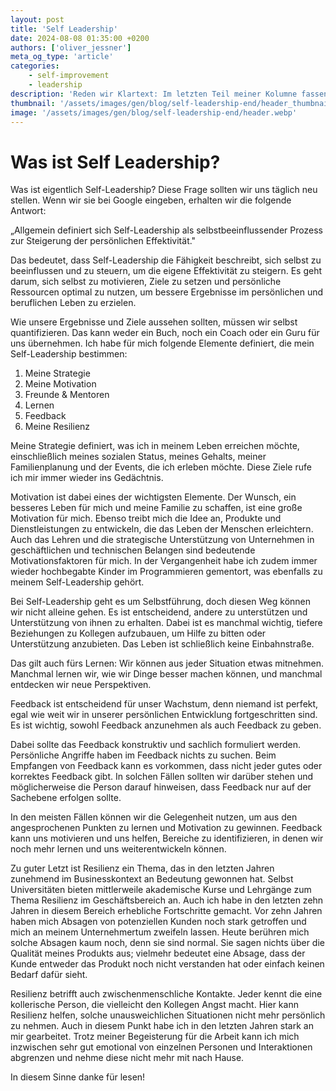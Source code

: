 ```yaml
---
layout: post
title: 'Self Leadership'
date: 2024-08-08 01:35:00 +0200
authors: ['oliver_jessner']
meta_og_type: 'article'
categories:
    - self-improvement
    - leadership
description: 'Reden wir Klartext: Im letzten Teil meiner Kolumne fassen wir nochmal alles zusammen und sehen uns an, wie ich Self-Leadership für mich selbst definiere.'
thumbnail: '/assets/images/gen/blog/self-leadership-end/header_thumbnail.webp'
image: '/assets/images/gen/blog/self-leadership-end/header.webp'
---
```


# Was ist Self Leadership?

Was ist eigentlich Self-Leadership? Diese Frage sollten wir uns täglich neu stellen. Wenn wir sie bei Google eingeben, erhalten wir die folgende Antwort:

„Allgemein definiert sich Self-Leadership als selbstbeeinflussender Prozess zur Steigerung der persönlichen Effektivität."

Das bedeutet, dass Self-Leadership die Fähigkeit beschreibt, sich selbst zu beeinflussen und zu steuern, um die eigene Effektivität zu steigern. Es geht darum, sich selbst zu motivieren, Ziele zu setzen und persönliche Ressourcen optimal zu nutzen, um bessere Ergebnisse im persönlichen und beruflichen Leben zu erzielen.

Wie unsere Ergebnisse und Ziele aussehen sollten, müssen wir selbst quantifizieren. Das kann weder ein Buch, noch ein Coach oder ein Guru für uns übernehmen.
Ich habe für mich folgende Elemente definiert, die mein Self-Leadership bestimmen:

1. Meine Strategie
1. Meine Motivation
1. Freunde & Mentoren
1. Lernen
1. Feedback
1. Meine Resilienz

Meine Strategie definiert, was ich in meinem Leben erreichen möchte, einschließlich meines sozialen Status, meines Gehalts, meiner Familienplanung und der Events, die ich erleben möchte. Diese Ziele rufe ich mir immer wieder ins Gedächtnis.

Motivation ist dabei eines der wichtigsten Elemente. Der Wunsch, ein besseres Leben für mich und meine Familie zu schaffen, ist eine große Motivation für mich. Ebenso treibt mich die Idee an, Produkte und Dienstleistungen zu entwickeln, die das Leben der Menschen erleichtern. Auch das Lehren und die strategische Unterstützung von Unternehmen in geschäftlichen und technischen Belangen sind bedeutende Motivationsfaktoren für mich. In der Vergangenheit habe ich zudem immer wieder hochbegabte Kinder im Programmieren gementort, was ebenfalls zu meinem Self-Leadership gehört.

Bei Self-Leadership geht es um Selbstführung, doch diesen Weg können wir nicht alleine gehen. Es ist entscheidend, andere zu unterstützen und Unterstützung von ihnen zu erhalten. Dabei ist es manchmal wichtig, tiefere Beziehungen zu Kollegen aufzubauen, um Hilfe zu bitten oder Unterstützung anzubieten. Das Leben ist schließlich keine Einbahnstraße.

Das gilt auch fürs Lernen: Wir können aus jeder Situation etwas mitnehmen. Manchmal lernen wir, wie wir Dinge besser machen können, und manchmal entdecken wir neue Perspektiven.

Feedback ist entscheidend für unser Wachstum, denn niemand ist perfekt, egal wie weit wir in unserer persönlichen Entwicklung fortgeschritten sind. Es ist wichtig, sowohl Feedback anzunehmen als auch Feedback zu geben.

Dabei sollte das Feedback konstruktiv und sachlich formuliert werden. Persönliche Angriffe haben im Feedback nichts zu suchen. Beim Empfangen von Feedback kann es vorkommen, dass nicht jeder gutes oder korrektes Feedback gibt. In solchen Fällen sollten wir darüber stehen und möglicherweise die Person darauf hinweisen, dass Feedback nur auf der Sachebene erfolgen sollte.

In den meisten Fällen können wir die Gelegenheit nutzen, um aus den angesprochenen Punkten zu lernen und Motivation zu gewinnen. Feedback kann uns motivieren und uns helfen, Bereiche zu identifizieren, in denen wir noch mehr lernen und uns weiterentwickeln können.

Zu guter Letzt ist Resilienz ein Thema, das in den letzten Jahren zunehmend im Businesskontext an Bedeutung gewonnen hat. Selbst Universitäten bieten mittlerweile akademische Kurse und Lehrgänge zum Thema Resilienz im Geschäftsbereich an. Auch ich habe in den letzten zehn Jahren in diesem Bereich erhebliche Fortschritte gemacht. Vor zehn Jahren haben mich Absagen von potenziellen Kunden noch stark getroffen und mich an meinem Unternehmertum zweifeln lassen. Heute berühren mich solche Absagen kaum noch, denn sie sind normal. Sie sagen nichts über die Qualität meines Produkts aus; vielmehr bedeutet eine Absage, dass der Kunde entweder das Produkt noch nicht verstanden hat oder einfach keinen Bedarf dafür sieht.

Resilienz betrifft auch zwischenmenschliche Kontakte. Jeder kennt die eine kollerische Person, die vielleicht den Kollegen Angst macht. Hier kann Resilienz helfen, solche unausweichlichen Situationen nicht mehr persönlich zu nehmen. Auch in diesem Punkt habe ich in den letzten Jahren stark an mir gearbeitet. Trotz meiner Begeisterung für die Arbeit kann ich mich inzwischen sehr gut emotional von einzelnen Personen und Interaktionen abgrenzen und nehme diese nicht mehr mit nach Hause.

In diesem Sinne danke für lesen!
